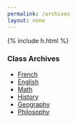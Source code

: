 ```yaml
---
permalink: /archives
layout: none
---
```

<html>
<head>
  <meta name="viewport" content="width=device-width, initial-scale=1, shrink-to-fit=no">
  <script src="https://code.jquery.com/jquery-3.2.1.slim.min.js" integrity="sha384-KJ3o2DKtIkvYIK3UENzmM7KCkRr/rE9/Qpg6aAZGJwFDMVNA/GpGFF93hXpG5KkN" crossorigin="anonymous"></script>
  <script src="https://cdnjs.cloudflare.com/ajax/libs/popper.js/1.12.9/umd/popper.min.js" integrity="sha384-ApNbgh9B+Y1QKtv3Rn7W3mgPxhU9K/ScQsAP7hUibX39j7fakFPskvXusvfa0b4Q" crossorigin="anonymous"></script>
  <script src="https://maxcdn.bootstrapcdn.com/bootstrap/4.0.0/js/bootstrap.min.js" integrity="sha384-JZR6Spejh4U02d8jOt6vLEHfe/JQGiRRSQQxSfFWpi1MquVdAyjUar5+76PVCmYl" crossorigin="anonymous"></script>
  <link rel="stylesheet" href="https://stackpath.bootstrapcdn.com/bootstrap/4.5.2/css/bootstrap.min.css" integrity="sha384-JcKb8q3iqJ61gNV9KGb8thSsNjpSL0n8PARn9HuZOnIxN0hoP+VmmDGMN5t9UJ0Z" crossorigin="anonymous">
  <link rel="stylesheet" href="/style-archives.css">
</head>
<body>

  {% include h.html %}

  <h3>Class Archives</h3>
  
  <ul class="nav flex-column col-6">
    <li class="nav-item bg-dark redirect">
      <a class="nav-link vertical-link" href="/archives/archives-french">French</a>
    </li>
    <li class="nav-item bg-dark redirect">
      <a class="nav-link vertical-link" href="/archives/archives-english">English</a>
    </li>
    <li class="nav-item bg-dark redirect">
      <a class="nav-link vertical-link" href="/archives/archives-math">Math</a>
    </li>
    <li class="nav-item bg-dark redirect">
      <a class="nav-link vertical-link" href="/archives/archives-history">History</a>
    </li>
    <li class="nav-item bg-dark redirect">
      <a class="nav-link vertical-link" href="/archives/archives-geo">Geography</a>
    </li>
    <li class="nav-item bg-dark redirect">
      <a class="nav-link vertical-link" href="/archives/archives-philo">Philosophy</a>
    </li>
  </ul>


  
</body>
</html>

